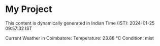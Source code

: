 # My Project

This content is dynamically generated in Indian Time (IST): 2024-01-25 09:57:32 IST


Current Weather in Coimbatore:
Temperature: 23.88 °C
Condition: mist
